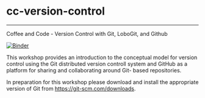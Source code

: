 # cc-version-control
---------------------------------

Coffee and Code - Version Control with Git, LoboGit, and Github

[![Binder](https://binder.pangeo.io/badge_logo.svg)](https://binder.pangeo.io/v2/gh/unmrds/cc-version-control/master)

This workshop provides an introduction to the conceptual model for
version control using the Git distributed version controll system
and GitHub as a platform for sharing and collaborating around Git-
based repositories. 

In preparation for this workshop please download and install the 
appropriate version of Git from https://git-scm.com/downloads.
